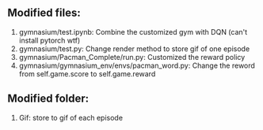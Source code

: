 ## Modified files:
1. gymnasium/test.ipynb: Combine the customized gym with DQN (can't install pytorch wtf)
2. gymnasium/test.py: Change render method to store gif of one episode
3. gymnasium/Pacman_Complete/run.py: Customized the reward policy
4. gymnasium/gymnasium_env/envs/pacman_word.py: Change the reword from self.game.score to self.game.reward

## Modified folder:
1. Gif: store to gif of each episode



